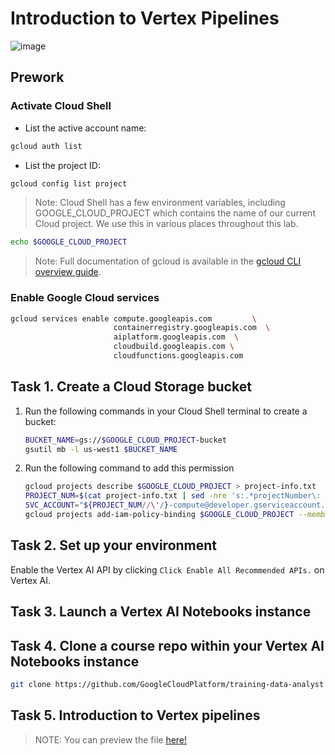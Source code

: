 # Introduction to Vertex Pipelines

![image](https://cdn.qwiklabs.com/mDPbWIHsInsU%2BMnStNQfE20gxmkwQajRVs1eZGKbLp0%3D)

## Prework

### Activate Cloud Shell

- List the active account name:

```bash
gcloud auth list
```

- List the project ID:

```bash
gcloud config list project
```

> Note: Cloud Shell has a few environment variables, including GOOGLE_CLOUD_PROJECT which contains the name of our current Cloud project. We use this in various places throughout this lab.

```bash
echo $GOOGLE_CLOUD_PROJECT
```

> Note: Full documentation of gcloud is available in the [gcloud CLI overview guide](https://cloud.google.com/sdk/gcloud).

### Enable Google Cloud services

```bash
gcloud services enable compute.googleapis.com         \
                       containerregistry.googleapis.com  \
                       aiplatform.googleapis.com  \
                       cloudbuild.googleapis.com \
                       cloudfunctions.googleapis.com
```

## Task 1. Create a Cloud Storage bucket

1. Run the following commands in your Cloud Shell terminal to create a bucket:

    ```bash
    BUCKET_NAME=gs://$GOOGLE_CLOUD_PROJECT-bucket
    gsutil mb -l us-west1 $BUCKET_NAME
    ```

2. Run the following command to add this permission

    ```bash
    gcloud projects describe $GOOGLE_CLOUD_PROJECT > project-info.txt
    PROJECT_NUM=$(cat project-info.txt | sed -nre 's:.*projectNumber\: (.*):\1:p')
    SVC_ACCOUNT="${PROJECT_NUM//\'/}-compute@developer.gserviceaccount.com"
    gcloud projects add-iam-policy-binding $GOOGLE_CLOUD_PROJECT --member serviceAccount:$SVC_ACCOUNT --role roles/storage.objectAdmin
    ```

## Task 2. Set up your environment

Enable the Vertex AI API by clicking `Click Enable All Recommended APIs.` on Vertex AI.

## Task 3. Launch a Vertex AI Notebooks instance

## Task 4. Clone a course repo within your Vertex AI Notebooks instance

```bash
git clone https://github.com/GoogleCloudPlatform/training-data-analyst
```

## Task 5. Introduction to Vertex pipelines

> NOTE: You can preview the file  [here!](./notebooks/intro_to_vertex_pipelines.ipynb)
